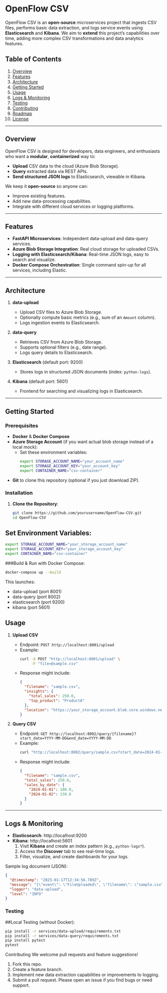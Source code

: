 # OpenFlow CSV

OpenFlow CSV is an **open-source** microservices project that ingests CSV files, performs basic data extraction, and logs service events using **Elasticsearch** and **Kibana**. We aim to **extend** this project’s capabilities over time, adding more complex CSV transformations and data analytics features.

## Table of Contents
1. [Overview](#overview)
2. [Features](#features)
3. [Architecture](#architecture)
4. [Getting Started](#getting-started)
5. [Usage](#usage)
6. [Logs & Monitoring](#logs--monitoring)
7. [Testing](#testing)
8. [Contributing](#contributing)
9. [Roadmap](#roadmap)
10. [License](#license)

---

## Overview

OpenFlow CSV is designed for developers, data engineers, and enthusiasts who want a **modular**, **containerized** way to:
- **Upload** CSV data to the cloud (Azure Blob Storage).
- **Query** extracted data via REST APIs.
- **Send structured JSON logs** to Elasticsearch, viewable in Kibana.

We keep it **open-source** so anyone can:
- Improve existing features.
- Add new data-processing capabilities.
- Integrate with different cloud services or logging platforms.

---

## Features

- **FastAPI Microservices**: Independent data-upload and data-query services.
- **Azure Blob Storage Integration**: Real cloud storage for uploaded CSVs.
- **Logging with Elasticsearch/Kibana**: Real-time JSON logs, easy to search and visualize.
- **Docker Compose Orchestration**: Single command spin-up for all services, including Elastic.

---

## Architecture

1. **data-upload**  
   - Upload CSV files to Azure Blob Storage.
   - Optionally compute basic metrics (e.g., sum of an `Amount` column).
   - Logs ingestion events to Elasticsearch.

2. **data-query**  
   - Retrieves CSV from Azure Blob Storage.
   - Supports optional filters (e.g., date range).
   - Logs query details to Elasticsearch.

3. **Elasticsearch** (default port: 9200)  
   - Stores logs in structured JSON documents (index: `python-logs`).

4. **Kibana** (default port: 5601)  
   - Frontend for searching and visualizing logs in Elasticsearch.

---

## Getting Started

### Prerequisites
- **Docker** & **Docker Compose**  
- **Azure Storage Account** (if you want actual blob storage instead of a local mock):
  - Set these environment variables:
    ```bash
    export STORAGE_ACCOUNT_NAME="your_account_name"
    export STORAGE_ACCOUNT_KEY="your_account_key"
    export CONTAINER_NAME="csv-container"
    ```
- **Git** to clone this repository (optional if you just download ZIP).

### Installation
1. **Clone the Repository**:
   ```bash
   git clone https://github.com/yourusername/OpenFlow-CSV.git
   cd OpenFlow-CSV
    ```

## Set Environment Variables:

```bash
export STORAGE_ACCOUNT_NAME="your_storage_account_name"
export STORAGE_ACCOUNT_KEY="your_storage_account_key"
export CONTAINER_NAME="csv-container"
```

###Build & Run with Docker Compose:

```bash
docker-compose up --build
```

This launches:

- data-upload (port 8001)
- data-query (port 8002)
- elasticsearch (port 9200)
- kibana (port 5601)

## Usage

1. **Upload CSV**  
   - Endpoint: `POST http://localhost:8001/upload`  
   - Example:
     ```bash
     curl -X POST "http://localhost:8001/upload" \
          -F "file=@sample.csv"
     ```
   - Response might include:
     ```json
     {
       "filename": "sample.csv",
       "insights": {
         "total_sales": 250.0,
         "top_product": "ProductA"
       },
       "location": "https://your_storage_account.blob.core.windows.net/csv-container/sample.csv"
     }
     ```

2. **Query CSV**  
   - Endpoint: `GET http://localhost:8002/query/{filename}?start_date=YYYY-MM-DD&end_date=YYYY-MM-DD`
   - Example:
     ```bash
     curl "http://localhost:8002/query/sample.csv?start_date=2024-01-01&end_date=2024-02-01"
     ```
   - Response might include:
     ```json
     {
       "filename": "sample.csv",
       "total_sales": 250.0,
       "sales_by_date": {
         "2024-01-01": 100.0,
         "2024-01-02": 150.0
       }
     }
     ```

---

## Logs & Monitoring

- **Elasticsearch**: http://localhost:9200  
- **Kibana**: http://localhost:5601  
  1. Visit **Kibana** and create an index pattern (e.g., `python-logs*`).  
  2. Access the **Discover** tab to see real-time logs.  
  3. Filter, visualize, and create dashboards for your logs.

Sample log document (JSON):
```json
{
  "@timestamp": "2025-01-17T12:34:56.789Z",
  "message": "{\"event\": \"FileUploaded\", \"filename\": \"sample.csv\", \"total_sales\": 250.0}",
  "logger": "data-upload",
  "level": "INFO"
}
```

### Testing
##Local Testing (without Docker):

```bash
pip install -r services/data-upload/requirements.txt
pip install -r services/data-query/requirements.txt
pip install pytest
pytest
```

Contributing
We welcome pull requests and feature suggestions!

1. Fork this repo.
2. Create a feature branch.
3. Implement new data extraction capabilities or improvements to logging.
4. Submit a pull request.
Please open an issue if you find bugs or need support.